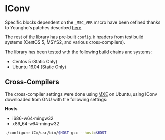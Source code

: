 IConv
=====

Specific blocks dependent on the `_MSC_VER` macro have been defined thanks to Youngho's patches described [here](http://www.codeproject.com/Articles/302012/How-to-Build-libiconv-with-Microsoft-Visual-Studio).

The rest of the library has pre-built `config.h` headers from test build systems (CentOS 5, MSYS2, and various cross-compilers).

The library has been tested with the following build chains and systems:
- Centos 5 (Static Only)
- Ubuntu 16.04 (Static Only)

## Cross-Compilers

The cross-compiler settings were done using [MXE](https://github.com/mxe/mxe) on Ubuntu, using IConv downloaded from GNU with the following settings:

**Hosts**

- i686-w64-mingw32
- x86_64-w64-mingw32

```bash
./configure CC=/usr/bin/$HOST-gcc --host=$HOST
```
